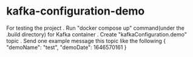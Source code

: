 # kafka-configuration-demo
For testing the project
  . Run "docker compose up" command(under the .build directory) for Kafka container
  . Create "kafkaConfiguration.demo" topic
  . Send one example message this topic like the following
     {
       "demoName": "test",
       "demoDate": 1646570161
     }
     
      
  
